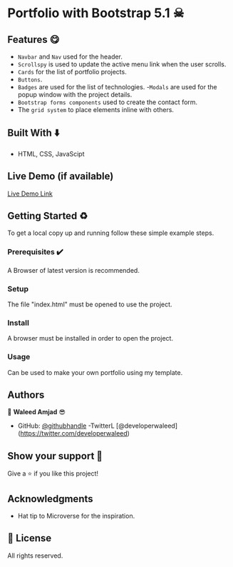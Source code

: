 # Portfolio with Bootstrap 5.1 ☠

## Features 😋
- `Navbar` and `Nav` used for the header.
- `Scrollspy` is used to update the active menu link when the user scrolls.
- `Cards` for the list of portfolio projects.
- `Buttons`.
- `Badges` are used for the list of technologies.
-`Modals` are used  for the popup window with the project details.
- `Bootstrap forms components` used to create the contact form.
- The `grid system` to place elements inline with others.

## Built With ⬇️

- HTML, CSS, JavaScipt

## Live Demo (if available)

[Live Demo Link](https://caasperr.github.io/Bootstrap-Portfolio)


## Getting Started ♻️

To get a local copy up and running follow these simple example steps.

### Prerequisites ✔️
A Browser of latest version is recommended.

### Setup
The file "index.html" must be opened to use the project.

### Install
A browser must be installed in order to open the project.

### Usage
Can be used to make your own portfolio using my template.

## Authors

👤 **Waleed Amjad** 😎

- GitHub: [@githubhandle](https://github.com/caasperr)
-TwitterL [@developerwaleed] (https://twitter.com/developerwaleed)

## Show your support 🌟

Give a ⭐️ if you like this project!

## Acknowledgments

- Hat tip to Microverse for the inspiration.


## 📝 License

All rights reserved.
